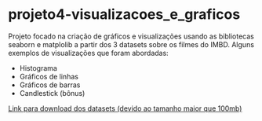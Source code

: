# projeto4-visualizacoes_e_graficos

Projeto focado na criação de gráficos e visualizações usando as bibliotecas seaborn e matplolib a partir dos 3 datasets sobre os filmes do IMBD. Alguns exemplos de visualizações que foram abordadas:
- Histograma
- Gráficos de linhas
- Gráficos de barras
- Candlestick (bônus)

[Link para download dos datasets (devido ao tamanho maior que 100mb)](https://drive.google.com/drive/folders/1HL6ctReKEbJ22-M6uKq_a67kD2EbJYwe?usp=sharing)
